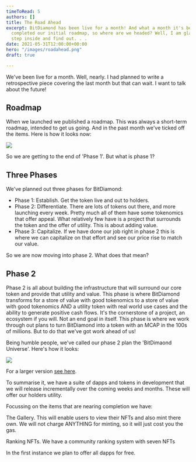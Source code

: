 ```yaml
---
timeToRead: 5
authors: []
title: The Road Ahead
excerpt: BitDiamond has been live for a month! And what a month it's been. We've almost
  completed our initial roadmap, so where are we headed? Well, I am glad you asked,
  step inside and find out. . .
date: 2021-05-31T12:00:00+00:00
hero: "/images/roadahead.png"
draft: true

---
```

We've been live for a month. Well, nearly. I had planned to write a retrospective piece covering the last month but that can wait. I want to talk about the future!

## Roadmap

When we launched we published a roadmap. This was always a short-term roadmap, intended to get us going. And in the past month we've ticked off the items. Here is how it looks now:

![](/images/roadmap-on-black-2021-05-28.svg)

So we are getting to the end of 'Phase 1'. But what is phase 1?

## Three Phases

We've planned out three phases for BitDiamond:

* Phase 1: Establish. Get the token live and out to holders.
* Phase 2: Differentiate. There are lots of tokens out there, and more launching every week. Pretty much all of them have some tokenomics that offer appeal. What relatively few have is a project that surrounds the token and the offer of utility. This is about adding value.
* Phase 3: Capitalize. If we have done our job right in phase 2 this is where we can capitalize on that effort and see our price rise to match our value.

So we are now moving into phase 2. What does that mean?

## Phase 2

Phase 2 is all about building the infrastructure that will surround our core token and provide that utility and value. This phase is where BitDiamond transforms for a store of value with good tokenomics to a store of value with good tokenomics AND a utility token with real world use cases and the ability to generate positive cash flows. It's the cornerstone of a project, an ecosystem if you will. Not an end goal in itself. This phase is where we work through out plans to turn BitDiamond into a token with an MCAP in the 100s of millions. But to do that we've got work ahead of us!

Being humble people, we've called our phase 2 plan the 'BitDimaond Universe'. Here's how it looks:

![](/images/platform-1.png)

For a larger version [see here](https://www.btdmd.com/platform.png).

To summarise it, we have a suite of dapps and tokens in development that we will release incrementally over the coming weeks and months. These will offer our holders utility. 

Focussing on the items that are nearing completion we have:

The Gallery. This will enable users to view their NFTs and also mint there own. We will not charge ANYTHING for minting, so it will just cost you the gas. 

Ranking NFTs. We have a community ranking system with seven NFTs

In the first instance we plan to offer all dapps for free.